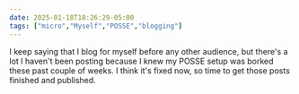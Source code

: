 ```yaml
---
date: 2025-01-18T18:26:29-05:00
tags: ["micro","Myself","POSSE","blogging"]
---
```

I keep saying that I blog for myself before any other audience, but there's a lot I haven't been posting because I knew my POSSE setup was borked these past couple of weeks. I think it's fixed now, so time to get those posts finished and published.
